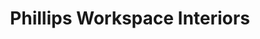 ---
title: "Phillips Workspace Interiors"
url: /harrisburg/phillips-workspace-interiors/
shop: Möbel
---